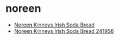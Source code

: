 # noreen

 * [Noreen Kinneys Irish Soda Bread](../../index/n/noreen-kinneys-irish-soda-bread-241956.json)
 * [Noreen Kinneys Irish Soda Bread 241956](../../index/n/noreen-kinneys-irish-soda-bread-241956.json)
